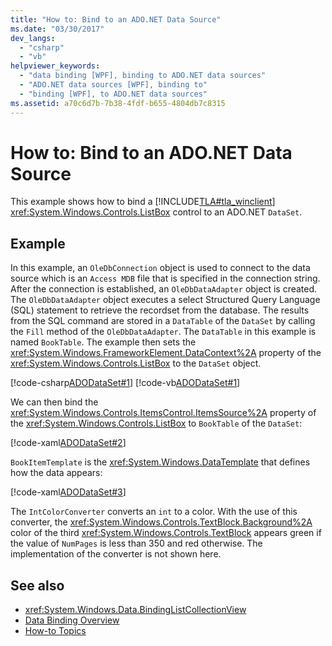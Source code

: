 ```yaml
---
title: "How to: Bind to an ADO.NET Data Source"
ms.date: "03/30/2017"
dev_langs:
  - "csharp"
  - "vb"
helpviewer_keywords:
  - "data binding [WPF], binding to ADO.NET data sources"
  - "ADO.NET data sources [WPF], binding to"
  - "binding [WPF], to ADO.NET data sources"
ms.assetid: a70c6d7b-7b38-4fdf-b655-4804db7c8315
---
```


# How to: Bind to an ADO.NET Data Source

This example shows how to bind a [!INCLUDE[TLA#tla_winclient](../../../includes/tlasharptla-winclient-md.md)] <xref:System.Windows.Controls.ListBox> control to an ADO.NET `DataSet`.

## Example

In this example, an `OleDbConnection` object is used to connect to the data source which is an `Access MDB` file that is specified in the connection string. After the connection is established, an `OleDbDataAdapter` object is created. The `OleDbDataAdapter` object executes a select Structured Query Language (SQL) statement to retrieve the recordset from the database. The results from the SQL command are stored in a `DataTable` of the `DataSet` by calling the `Fill` method of the `OleDbDataAdapter`. The `DataTable` in this example is named `BookTable`. The example then sets the <xref:System.Windows.FrameworkElement.DataContext%2A> property of the <xref:System.Windows.Controls.ListBox> to the `DataSet` object.

[!code-csharp[ADODataSet#1](~/samples/snippets/csharp/VS_Snippets_Wpf/ADODataSet/CSharp/Window1.xaml.cs#1)]
[!code-vb[ADODataSet#1](~/samples/snippets/visualbasic/VS_Snippets_Wpf/ADODataSet/VisualBasic/Window1.xaml.vb#1)]

We can then bind the <xref:System.Windows.Controls.ItemsControl.ItemsSource%2A> property of the <xref:System.Windows.Controls.ListBox> to `BookTable` of the `DataSet`:

[!code-xaml[ADODataSet#2](~/samples/snippets/csharp/VS_Snippets_Wpf/ADODataSet/CSharp/Window1.xaml#2)]

`BookItemTemplate` is the <xref:System.Windows.DataTemplate> that defines how the data appears:

[!code-xaml[ADODataSet#3](~/samples/snippets/csharp/VS_Snippets_Wpf/ADODataSet/CSharp/Window1.xaml#3)]

The `IntColorConverter` converts an `int` to a color. With the use of this converter, the <xref:System.Windows.Controls.TextBlock.Background%2A> color of the third <xref:System.Windows.Controls.TextBlock> appears green if the value of `NumPages` is less than 350 and red otherwise. The implementation of the converter is not shown here.

## See also

- <xref:System.Windows.Data.BindingListCollectionView>
- [Data Binding Overview](/dotnet/desktop-wpf/data/data-binding-overview)
- [How-to Topics](data-binding-how-to-topics.md)
